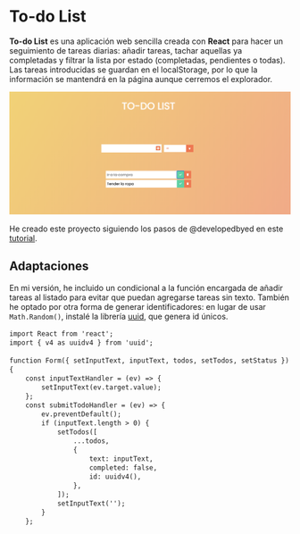 # To-do List

**To-do List** es una aplicación web sencilla creada con **React** para hacer un seguimiento de tareas diarias: añadir tareas, tachar aquellas ya completadas y filtrar la lista por estado (completadas, pendientes o todas). Las tareas introducidas se guardan en el localStorage, por lo que la información se mantendrá en la página aunque cerremos el explorador.

![Captura de pantalla](https://github.com/mariaozamiz/to-do-App/blob/master/src/images/captura_pantalla_todo_list.png)

He creado este proyecto siguiendo los pasos de @developedbyed en este [tutorial](https://www.youtube.com/watch?v=pCA4qpQDZD8&list=PLDyQo7g0_nsVHmyZZpVJyFn5ojlboVEhE&index=10).

## Adaptaciones

En mi versión, he incluido un condicional a la función encargada de añadir tareas al listado para evitar que puedan agregarse tareas sin texto. También he optado por otra forma de generar identificadores: en lugar de usar ```Math.Random()```, instalé la librería [uuid](https://github.com/uuidjs/uuid), que genera id únicos.

```
import React from 'react';
import { v4 as uuidv4 } from 'uuid';

function Form({ setInputText, inputText, todos, setTodos, setStatus }) {
    const inputTextHandler = (ev) => {
        setInputText(ev.target.value);
    };
    const submitTodoHandler = (ev) => {
        ev.preventDefault();
        if (inputText.length > 0) {
            setTodos([
                ...todos,
                {
                    text: inputText,
                    completed: false,
                    id: uuidv4(),
                },
            ]);
            setInputText('');
        }
    };
```
